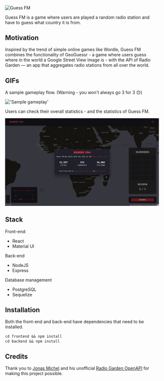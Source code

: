 <img src="https://i.postimg.cc/X774ff90/GUESS-FM-800-300-px.png" alt="Guess FM" align="center" width="430" height="160"/>

Guess FM is a game where users are played a random radio station and have to guess what country it is from.

## Motivation

Inspired by the trend of simple online games like Wordle, Guess FM combines the functionality of GeoGuessr - a game where users guess where in the world a Google Street View image is - with the API of Radio Garden — an app that aggregates radio stations from all over the world.

## GIFs

A sample gameplay flow. (Warning - you won't always go 3 for 3 🙃)

!['Sample gameplay'](https://github.com/andrewlpmcneill/guess-fm/blob/master/docs/guessfm-1.gif?raw=true)

Users can check their overall statistics - and the statistics of Guess FM. 

!['Statistics pages'](https://github.com/andrewlpmcneill/guess-fm/blob/master/docs/guessfm-2.gif?raw=true)

## Stack

Front-end: 
- React
- Material UI

Back-end
- NodeJS
- Express

Database management
- PostgreSQL
- Sequelize

## Installation

Both the front-end and back-end have dependencies that need to be installed. 

```
cd frontend && npm install
cd backend && npm install
```

## Credits

Thank you to [Jonas Michel](https://github.com/jonasrmichel) and his unofficial [Radio Garden OpenAPI](https://jonasrmichel.github.io/radio-garden-openapi/) for making this project possible. 
